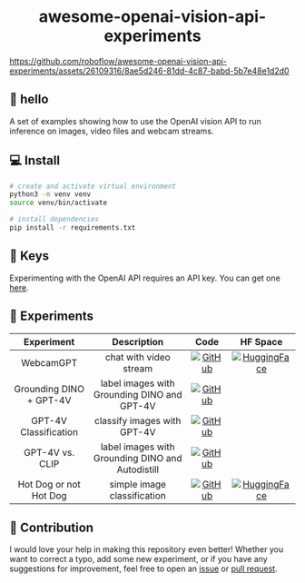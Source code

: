<div align="center">
    <h1>awesome-openai-vision-api-experiments</h1>
</div>

https://github.com/roboflow/awesome-openai-vision-api-experiments/assets/26109316/8ae5d246-81dd-4c87-babd-5b7e48e1d2d0

## 👋 hello

A set of examples showing how to use the OpenAI vision API to run inference on images, 
video files and webcam streams.

## 💻 Install

```bash
# create and activate virtual environment
python3 -m venv venv
source venv/bin/activate

# install dependencies
pip install -r requirements.txt
```

## 🔑 Keys

Experimenting with the OpenAI API requires an API key. You can get one [here](https://platform.openai.com/api-keys).

## 🧪 Experiments

|       Experiment        |                   Description                    |                                                                                     Code                                                                                     |                                                                  HF Space                                                                  |
|:-----------------------:|:------------------------------------------------:|:----------------------------------------------------------------------------------------------------------------------------------------------------------------------------:|:------------------------------------------------------------------------------------------------------------------------------------------:|
|        WebcamGPT        |              chat with video stream              |        [![GitHub](https://badges.aleen42.com/src/github.svg)](https://github.com/roboflow/awesome-openai-vision-api-experiments/blob/main/experiments/webcam-gpt.py)         | [![HuggingFace](https://img.shields.io/badge/%F0%9F%A4%97%20Hugging%20Face-Spaces-blue)](https://huggingface.co/spaces/Roboflow/webcamGPT) |
| Grounding DINO + GPT-4V |   label images with Grounding DINO and GPT-4V    |      [![GitHub](https://badges.aleen42.com/src/github.svg)](https://github.com/roboflow/awesome-openai-vision-api-experiments/tree/main/experiments/dino-gpt4v/app.py)       |                                                                                                                                            |
|  GPT-4V Classification  |           classify images with GPT-4V            | [![GitHub](https://badges.aleen42.com/src/github.svg)](https://github.com/roboflow/awesome-openai-vision-api-experiments/tree/main/experiments/gpt4v-classification/app.py)  |                                                                                                                                            |
|     GPT-4V vs. CLIP     | label images with Grounding DINO and Autodistill |      [![GitHub](https://badges.aleen42.com/src/github.svg)](https://github.com/roboflow/awesome-openai-vision-api-experiments/tree/main/experiments/gpt4v-clip/app.py)       |                                                                                                                                            |
| Hot Dog or not Hot Dog  |           simple image classification            |    [![GitHub](https://badges.aleen42.com/src/github.svg)](https://github.com/roboflow/awesome-openai-vision-api-experiments/blob/main/experiments/hot-dog-not-hot-dog.py)    | [![HuggingFace](https://img.shields.io/badge/%F0%9F%A4%97%20Hugging%20Face-Spaces-blue)](https://huggingface.co/spaces/Roboflow/HotDogGPT) |

## 🦸 Contribution
I would love your help in making this repository even better! Whether you want to 
correct a typo, add some new experiment, or if you have any suggestions for improvement,
feel free to open an [issue](https://github.com/roboflow/awesome-openai-vision-api-experiments/issues) 
or [pull request](https://github.com/roboflow/awesome-openai-vision-api-experiments/pulls).

